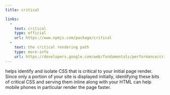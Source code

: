 ```yaml
---
title: critical

links:
  -
    text: critical
    type: official
    url: https://www.npmjs.com/package/critical
  -
    text: the critical rendering path
    type: more-info
    url: https://developers.google.com/web/fundamentals/performance/critical-rendering-path/?hl=en
---
```


helps identify and isolate CSS that is critical to your initial page render. Since only a portion of your site is displayed initially, identifying these bits of critical CSS and serving them inline along with your HTML can help mobile phones in particular render the page faster.
